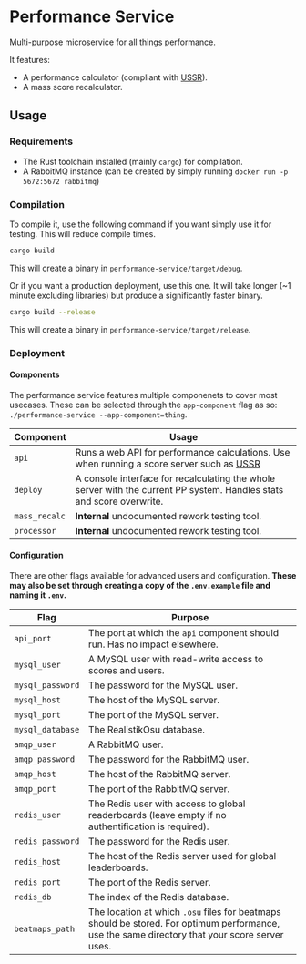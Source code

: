 # Performance Service

Multi-purpose microservice for all things performance.

It features:
- A performance calculator (compliant with [USSR](https://github.com/RealistikOsu/USSR)).
- A mass score recalculator.

## Usage

### Requirements
- The Rust toolchain installed (mainly `cargo`) for compilation.
- A RabbitMQ instance (can be created by simply running `docker run -p 5672:5672 rabbitmq`)

### Compilation
To compile it, use the following command if you want simply use it for testing. This will reduce compile times.
```sh
cargo build
```

This will create a binary in `performance-service/target/debug`.

Or if you want a production deployment, use this one. It will take longer (~1 minute excluding libraries) but produce a significantly faster binary.
```sh
cargo build --release
```

This will create a binary in `performance-service/target/release`.

### Deployment

#### Components
The performance service features multiple componenets to cover most usecases. These can be selected through the `app-component` flag as so:
`./performance-service --app-component=thing`.

| Component | Usage |
| ---| --- |
| `api` | Runs a web API for performance calculations. Use when running a score server such as [USSR](https://github.com/RealistikOsu/USSR) |
| `deploy` | A console interface for recalculating the whole server with the current PP system. Handles stats and score overwrite. |
| `mass_recalc` | **Internal** undocumented rework testing tool. |
| `processor` | **Internal** undocumented rework testing tool. |

#### Configuration
There are other flags available for advanced users and configuration. **These may also be set through creating a copy of the `.env.example` file and naming it `.env`.**

| Flag | Purpose |
| ---| --- |
| `api_port` | The port at which the `api` component should run. Has no impact elsewhere. |
| `mysql_user` | A MySQL user with read-write access to scores and users. |
| `mysql_password` | The password for the MySQL user. |
| `mysql_host` | The host of the MySQL server. |
| `mysql_port` | The port of the MySQL server. |
| `mysql_database` | The RealistikOsu database. |
| `amqp_user` | A RabbitMQ user. |
| `amqp_password` | The password for the RabbitMQ user. |
| `amqp_host` | The host of the RabbitMQ server. |
| `amqp_port` | The port of the RabbitMQ server. |
| `redis_user` | The Redis user with access to global readerboards (leave empty if no authentification is required). |
| `redis_password` | The password for the Redis user. |
| `redis_host` | The host of the Redis server used for global leaderboards. |
| `redis_port` | The port of the Redis server. |
| `redis_db` | The index of the Redis database. |
| `beatmaps_path` | The location at which `.osu` files for beatmaps should be stored. For optimum performance, use the same directory that your score server uses. |

